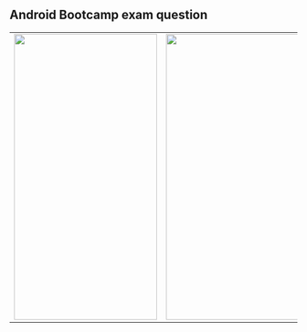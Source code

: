 ## Android Bootcamp exam question

<table>

<tr>

  <td>
<img src="https://github.com/sedanuronderr/FilterApp/assets/56538177/7b151d0f-1b66-4f21-8ab9-07e6a49607ab"  width="250" height="500">
</td>

 <td>
<img src="https://github.com/sedanuronderr/FilterApp/assets/56538177/1de80259-a983-4ea4-87df-94836e7972ad"  width="250" height="500">
</td>
</tr>
</table>
